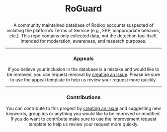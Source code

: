 # <p align="center">RoGuard</p>
<p align="center">
A community maintained database of Roblox accounts suspected of violating the platform’s Terms of Service (e.g., ERP, inappropriate behavior, etc.).
This repo contains only collected data, not the detection tool itself. Intended for moderation, awareness, and research purposes.
</p>

---

### <p align="center">Appeals</p>
<p align="center">
If you believe your inclusion in the database is a mistake and would like to be removed, you can request removal by <a href="https://github.com/waxnet/RoGuard/issues">creating an issue</a>.
Please be sure to use the appeal template to help us review your request more quickly.
</p>

---

### <p align="center">Contributions</p>
<p align="center">
You can contribute to this progect by <a href="https://github.com/waxnet/RoGuard/issues">creating an issue</a> and suggesting new keywords, group ids or anything you would like to be improved or modified.
If you do want to contribute make sure to use the improvement request template to help us review your request more quickly.
</p>
